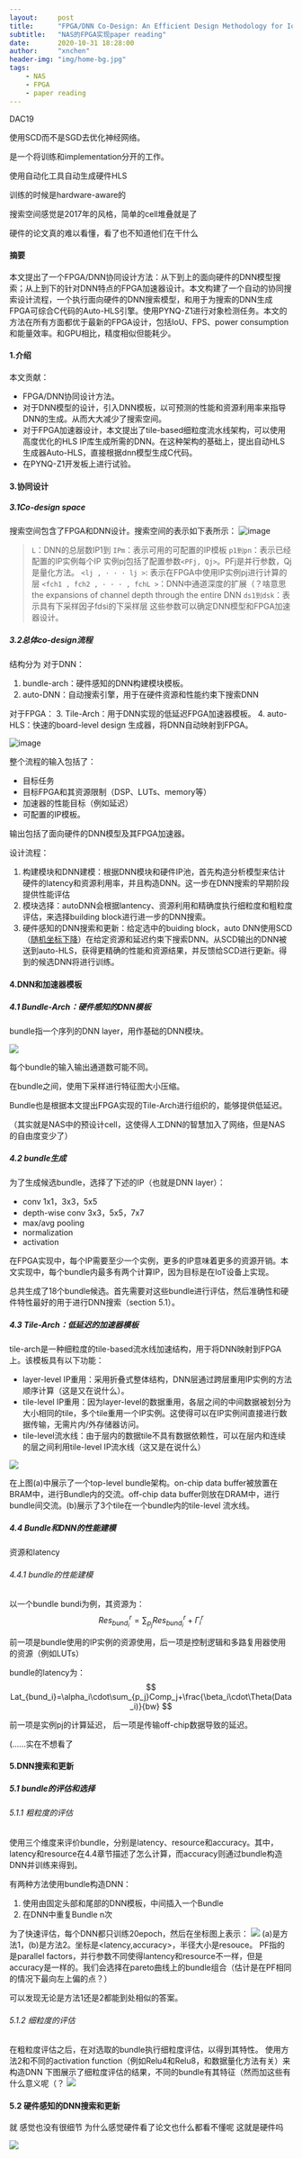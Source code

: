 ```yaml
---
layout:     post
title:      "FPGA/DNN Co-Design: An Efficient Design Methodology for IoT Intelligence on the Edge"
subtitle:   "NAS的FPGA实现paper reading"
date:       2020-10-31 18:28:00
author:     "xnchen"
header-img: "img/home-bg.jpg"
tags:
    - NAS
    - FPGA
    - paper reading
---
```

DAC19

使用SCD而不是SGD去优化神经网络。

是一个将训练和implementation分开的工作。

使用自动化工具自动生成硬件HLS

训练的时候是hardware-aware的

搜索空间感觉是2017年的风格，简单的cell堆叠就是了

硬件的论文真的难以看懂，看了也不知道他们在干什么

#### 摘要
本文提出了一个FPGA/DNN协同设计方法：从下到上的面向硬件的DNN模型搜索；从上到下的针对DNN特点的FPGA加速器设计。本文构建了一个自动的协同搜索设计流程，一个执行面向硬件的DNN搜索模型，和用于为搜索的DNN生成FPGA可综合C代码的Auto-HLS引擎。使用PYNQ-Z1进行对象检测任务。本文的方法在所有方面都优于最新的FPGA设计，包括IoU、FPS、power consumption和能量效率。和GPU相比，精度相似但能耗少。

#### 1.介绍

本文贡献：
- FPGA/DNN协同设计方法。
- 对于DNN模型的设计，引入DNN模板，以可预测的性能和资源利用率来指导DNN的生成。从而大大减少了搜索空间。
- 对于FPGA加速器设计，本文提出了tile-based细粒度流水线架构，可以使用高度优化的HLS IP库生成所需的DNN。在这种架构的基础上，提出自动HLS生成器Auto-HLS，直接根据dnn模型生成C代码。
- 在PYNQ-Z1开发板上进行试验。

#### 3.协同设计

##### 3.1Co-design space

搜索空间包含了FPGA和DNN设计。搜索空间的表示如下表所示：
![image](https://github.com/Kyokoning/Kyokoning.github.io/blob/main/img/paper-cut/DNN%20Co-Design-1604140759762.png?raw=true)

>`L`：DNN的总层数IP1到
`IPm`：表示可用的可配置的IP模板
`p1到pn`：表示已经配置的IP实例每个IP
实例pj包括了配置参数`<PFj, Qj>`。PFj是并行参数，Qj是量化方法。
`<lj , · · · lj >`: 表示在FPGA中使用IP实例pj进行计算的层
`<fch1 , fch2 , · · · , fchL >`：DNN中通道深度的扩展（？啥意思the expansions of channel depth through the entire DNN
`ds1到dsk`：表示具有下采样因子fdsi的下采样层
这些参数可以确定DNN模型和FPGA加速器设计。

##### 3.2总体co-design流程

结构分为
对于DNN：
1. bundle-arch：硬件感知的DNN构建模块模板。
2. auto-DNN：自动搜索引擎，用于在硬件资源和性能约束下搜索DNN

对于FPGA：
3. Tile-Arch：用于DNN实现的低延迟FPGA加速器模板。
4. auto-HLS：快速的board-level design 生成器，将DNN自动映射到FPGA。

![image](https://github.com/Kyokoning/Kyokoning.github.io/blob/main/img/paper-cut/DNN%20Co-Design-1604140783256.png?raw=true)

整个流程的输入包括了：
- 目标任务
- 目标FPGA和其资源限制（DSP、LUTs、memory等）
- 加速器的性能目标（例如延迟）
- 可配置的IP模板。

输出包括了面向硬件的DNN模型及其FPGA加速器。

设计流程：
1. 构建模块和DNN建模：根据DNN模块和硬件IP池，首先构造分析模型来估计硬件的latency和资源利用率，并且构造DNN。这一步在DNN搜索的早期阶段提供性能评估
2. 模块选择：autoDNN会根据lantency、资源利用和精确度执行细粒度和粗粒度评估，来选择building block进行进一步的DNN搜索。
3. 硬件感知的DNN搜索和更新：给定选中的buiding block，auto DNN使用SCD（[随机坐标下降](https://zh.wikipedia.org/wiki/%E5%9D%90%E6%A0%87%E4%B8%8B%E9%99%8D%E6%B3%95)）在给定资源和延迟约束下搜索DNN。从SCD输出的DNN被送到auto-HLS，获得更精确的性能和资源结果，并反馈给SCD进行更新。得到的候选DNN将进行训练。

#### 4.DNN和加速器模板
##### 4.1 Bundle-Arch：硬件感知的DNN模板

bundle指一个序列的DNN layer，用作基础的DNN模块。

![](https://github.com/Kyokoning/Kyokoning.github.io/blob/main/img/paper-cut/DNN%20Co-Design-1604140806334.png?raw=true)

每个bundle的输入输出通道数可能不同。

在bundle之间，使用下采样进行特征图大小压缩。

Bundle也是根据本文提出FPGA实现的Tile-Arch进行组织的，能够提供低延迟。

（其实就是NAS中的预设计cell，这使得人工DNN的智慧加入了网络，但是NAS的自由度变少了）

##### 4.2 bundle生成

为了生成候选bundle，选择了下述的IP（也就是DNN layer）：
- conv 1x1，3x3，5x5
- depth-wise conv 3x3，5x5，7x7
- max/avg pooling
- normalization
- activation

在FPGA实现中，每个IP需要至少一个实例，更多的IP意味着更多的资源开销。本文实现中，每个bundle内最多有两个计算IP，因为目标是在IoT设备上实现。

总共生成了18个bundle候选。首先需要对这些bundle进行评估，然后准确性和硬件特性最好的用于进行DNN搜索（section 5.1）。

##### 4.3 Tile-Arch：低延迟的加速器模板

tile-arch是一种细粒度的tile-based流水线加速结构，用于将DNN映射到FPGA上。该模板具有以下功能：

- layer-level IP重用：采用折叠式整体结构，DNN层通过跨层重用IP实例的方法顺序计算（这是又在说什么）。
- tile-level IP重用：因为layer-level的数据重用，各层之间的中间数据被划分为大小相同的tile，多个tile重用一个IP实例。这使得可以在IP实例间直接进行数据传输，无需片内/外存储器访问。
- tile-level流水线：由于层内的数据tile不具有数据依赖性，可以在层内和连续的层之间利用tile-level IP流水线（这又是在说什么）

![](https://github.com/Kyokoning/Kyokoning.github.io/blob/main/img/paper-cut/DNN%20Co-Design-1604140826977.png?raw=true)

在上图(a)中展示了一个top-level bundle架构。on-chip data buffer被放置在BRAM中，进行Bundle内的交流。off-chip data buffer则放在DRAM中，进行bundle间交流。(b)展示了3个tile在一个bundle内的tile-level 流水线。

##### 4.4 Bundle和DNN的性能建模

资源和latency

###### 4.4.1 bundle的性能建模

以一个bundle bundi为例，其资源为：
$$
Res^r_{bund_i} = \sum_{p_j}Res^r_{bund_i}+\Gamma^r_i
$$

前一项是bundle使用的IP实例的资源使用，后一项是控制逻辑和多路复用器使用的资源（例如LUTs）

bundle的latency为：
$$
Lat_{bund_i}=\alpha_i\cdot\sum_{p_j}Comp_j+\frac{\beta_i\cdot\Theta(Data_i)}{bw}
$$

前一项是实例pj的计算延迟， 后一项是传输off-chip数据导致的延迟。

(……实在不想看了

#### 5.DNN搜索和更新
##### 5.1 bundle的评估和选择
###### 5.1.1 粗粒度的评估

使用三个维度来评价bundle，分别是latency、resource和accuracy。其中，latency和resource在4.4章节描述了怎么计算，而accuracy则通过bundle构造DNN并训练来得到。

有两种方法使用bundle构造DNN：
1. 使用由固定头部和尾部的DNN模板，中间插入一个Bundle
2. 在DNN中重复Bundle n次

为了快速评估，每个DNN都只训练20epoch，然后在坐标图上表示：
![](https://github.com/Kyokoning/Kyokoning.github.io/blob/main/img/paper-cut/DNN%20Co-Design-1604140859661.png?raw=true)
(a)是方法1，(b)是方法2。坐标是<latency,accuracy>，半径大小是resouce。
PF指的是parallel factors，并行参数不同使得lantency和resource不一样，但是accuracy是一样的。我们会选择在pareto曲线上的bundle组合（估计是在PF相同的情况下最向左上偏的点？）

可以发现无论是方法1还是2都能到处相似的答案。

###### 5.1.2 细粒度的评估

在粗粒度评估之后，在对选取的bundle执行细粒度评估，以得到其特性。
使用方法2和不同的activation function（例如Relu4和Relu8，和数据量化方法有关）来构造DNN
下图展示了细粒度评估的结果，不同的bundle有其特征（然而加这些有什么意义呢（？
![](https://github.com/Kyokoning/Kyokoning.github.io/blob/main/img/paper-cut/DNN%20Co-Design-1604140871041.png?raw=true)

#### 5.2 硬件感知的DNN搜索和更新

就 感觉也没有很细节
为什么感觉硬件看了论文也什么都看不懂呢
这就是硬件吗

![](https://github.com/Kyokoning/Kyokoning.github.io/blob/main/img/paper-cut/DNN%20Co-Design-1604140879166.png?raw=true)

